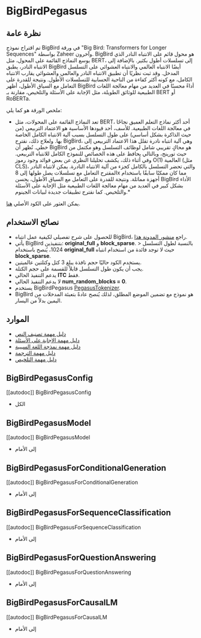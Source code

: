 # BigBirdPegasus

## نظرة عامة
تم اقتراح نموذج BigBird في ورقة "Big Bird: Transformers for Longer Sequences" بواسطة Zaheer وآخرون. BigBird هو محول قائم على الانتباه النادر الذي يوسع النماذج القائمة على المحول، مثل BERT، إلى تسلسلات أطول بكثير. بالإضافة إلى الانتباه النادر، يطبق BigBird أيضًا الانتباه العالمي والانتباه العشوائي على التسلسل المدخل. وقد ثبت نظريًا أن تطبيق الانتباه النادر والعالمي والعشوائي يقارب الانتباه الكامل، مع كونه أكثر كفاءة من الناحية الحسابية للتسلسلات الأطول. ونتيجة للقدرة على التعامل مع السياق الأطول، أظهر BigBird أداءً محسنًا في العديد من مهام معالجة اللغات الطبيعية للوثائق الطويلة، مثل الإجابة على الأسئلة والتلخيص، مقارنة بـ BERT أو RoBERTa.

ملخص الورقة هو كما يلي:

* تعد النماذج القائمة على المحولات، مثل BERT، أحد أكثر نماذج التعلم العميق نجاحًا في معالجة اللغات الطبيعية. للأسف، أحد قيودها الأساسية هو الاعتماد التربيعي (من حيث الذاكرة بشكل أساسي) على طول التسلسل بسبب آلية الانتباه الكامل الخاصة بها. ولعلاج ذلك، نقترح BigBird، وهي آلية انتباه نادرة تقلل هذا الاعتماد التربيعي إلى خطي. نُظهر أن BigBird هو محاكٍ تقريبي شامل لوظائف التسلسل وهو مكتمل من حيث تورينج، وبالتالي يحافظ على هذه الخصائص للنموذج الكامل للانتباه التربيعي. وفي أثناء ذلك، يكشف تحليلنا النظري عن بعض فوائد وجود رموز O(1) العالمية (مثل CLS)، والتي تحضر التسلسل بالكامل كجزء من آلية الانتباه النادرة. يمكن لانتباه النادر المقترح التعامل مع تسلسلات يصل طولها إلى 8x مما كان ممكنًا سابقًا باستخدام أجهزة مماثلة. ونتيجة للقدرة على التعامل مع السياق الأطول، يحسن BigBird الأداء بشكل كبير في العديد من مهام معالجة اللغات الطبيعية مثل الإجابة على الأسئلة والتلخيص. كما نقترح تطبيقات جديدة لبيانات الجينوم.*

يمكن العثور على الكود الأصلي [هنا](https://github.com/google-research/bigbird).

## نصائح الاستخدام

- للحصول على شرح تفصيلي لكيفية عمل انتباه BigBird، راجع [منشور المدونة هذا](https://huggingface.co/blog/big-bird).
- يأتي BigBird بتنفيذين: **original_full** و **block_sparse**. بالنسبة لطول التسلسل < 1024، يُنصح باستخدام **original_full** حيث لا توجد فائدة من استخدام انتباه **block_sparse**.
- يستخدم الكود حاليًا حجم نافذة يبلغ 3 كتل وكتلتين عالميتين.
- يجب أن يكون طول التسلسل قابلاً للقسمة على حجم الكتلة.
- يدعم التنفيذ الحالي **ITC** فقط.
- لا يدعم التنفيذ الحالي **num_random_blocks = 0**.
- يستخدم BigBirdPegasus [PegasusTokenizer](https://github.com/huggingface/transformers/blob/main/src/transformers/models/pegasus/tokenization_pegasus.py).
- BigBird هو نموذج مع تضمين الموضع المطلق، لذلك يُنصح عادةً بتعبئة المدخلات من اليمين بدلاً من اليسار.

## الموارد

- [دليل مهمة تصنيف النص](../tasks/sequence_classification)
- [دليل مهمة الإجابة على الأسئلة](../tasks/question_answering)
- [دليل مهمة نمذجة اللغة السببية](../tasks/language_modeling)
- [دليل مهمة الترجمة](../tasks/translation)
- [دليل مهمة التلخيص](../tasks/summarization)

## BigBirdPegasusConfig

[[autodoc]] BigBirdPegasusConfig
- الكل

## BigBirdPegasusModel

[[autodoc]] BigBirdPegasusModel
- إلى الأمام

## BigBirdPegasusForConditionalGeneration

[[autodoc]] BigBirdPegasusForConditionalGeneration
- إلى الأمام

## BigBirdPegasusForSequenceClassification

[[autodoc]] BigBirdPegasusForSequenceClassification
- إلى الأمام

## BigBirdPegasusForQuestionAnswering

[[autodoc]] BigBirdPegasusForQuestionAnswering
- إلى الأمام

## BigBirdPegasusForCausalLM

[[autodoc]] BigBirdPegasusForCausalLM
- إلى الأمام